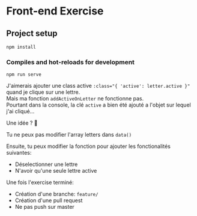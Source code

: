 # Front-end Exercise

## Project setup
```
npm install
```

### Compiles and hot-reloads for development
```
npm run serve
```

J'aimerais ajouter une class active `:class="{ 'active': letter.active }"` quand je clique sur une lettre.<br/>
Mais ma fonction `addActiveOnLetter` ne fonctionne pas.<br/>
Pourtant dans la console, la clé `active` a bien été ajouté a l'objet sur lequel j'ai cliqué...

Une idée ? 🧐

Tu ne peux pas modifier l'array letters dans `data()`

Ensuite, tu peux modifier la fonction pour ajouter les fonctionalités suivantes:
- Déselectionner une lettre
- N'avoir qu'une seule lettre active

Une fois l'exercise terminé:
- Création d'une branche: `feature/`
- Création d'une pull request
- Ne pas push sur master
